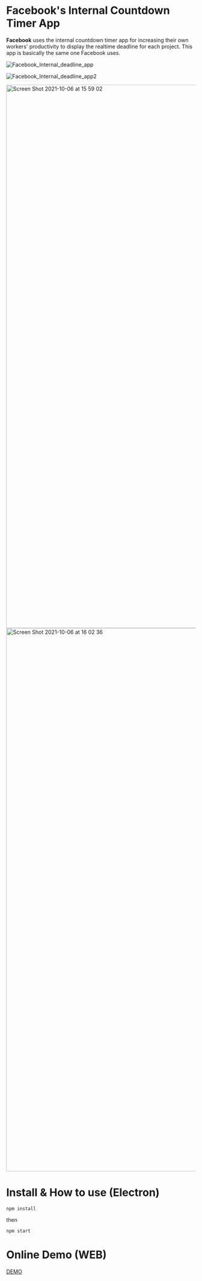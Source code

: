 # Facebook's Internal Countdown Timer App
**Facebook** uses the internal countdown timer app for increasing their own workers' productivity to display the realtime deadline for each project. 
This app is basically the same one Facebook uses.

![Facebook_Internal_deadline_app](https://user-images.githubusercontent.com/91220554/136265782-b3fe7101-8ebe-40dc-aa52-b6a9ea6f28d0.png)

![Facebook_Internal_deadline_app2](https://user-images.githubusercontent.com/91220554/136265768-1cc74ede-7723-4c8b-9c3d-2909322796fe.png)

<img width="1440" alt="Screen Shot 2021-10-06 at 15 59 02" src="https://user-images.githubusercontent.com/91220554/136266675-467acf7d-1d92-4559-9f4f-43db36c987a6.png">

<img width="1440" alt="Screen Shot 2021-10-06 at 16 02 36" src="https://user-images.githubusercontent.com/91220554/136266678-f4990e6d-5eeb-4a5e-8db7-974beb31da9c.png">

# Install & How to use (Electron)

```shell
npm install
```
then

```shell
npm start
```

# Online Demo (WEB)

[DEMO](https://exis9.github.io/Facebook-Internal-Countdown-Timer-App/src/)
